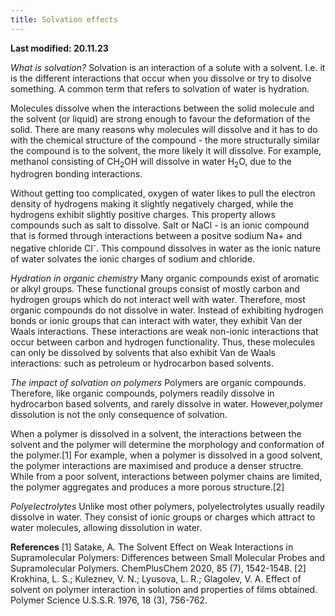 ```yaml
---
title: Solvation effects
---
```

**Last modified: 20.11.23**

*What is solvation?*
Solvation is an interaction of a solute with a solvent. I.e. it is the different interactions that occur when you dissolve or try to disolve something. A common term that refers to solvation of water is hydration. 

Molecules dissolve when the interactions between the solid molecule and the solvent (or liquid) are strong enough to favour the deformation of the solid. There are many reasons why molecules will dissolve and it has to do with the chemical structure of the compound - the more structurally similar the compound is to the solvent, the more likely it will dissolve. For example, methanol consisting of CH<sub>2</sub>OH will dissolve in water H<sub>2</sub>O, due to the hydrogren bonding interactions. 

Without getting too complicated, oxygen of water likes to pull the electron density of hydrogens making it slightly negatively charged, while the hydrogens exhibit slightly positive charges. This property allows compounds such as salt to dissolve. Salt or NaCl - is an ionic compound that is formed through interactions between a positve sodium Na+ and negative chloride Cl<sup>-</sup>. This compound dissolves in water as the ionic nature of water solvates the ionic charges of  sodium and chloride.

*Hydration in organic chemistry*
Many organic compounds exist of aromatic or alkyl groups. These functional groups consist of mostly carbon and hydrogen groups which do not interact well with water. Therefore, most organic compounds do not dissolve in water. Instead of exhibiting hydrogen bonds or ionic groups that can interact with water, they exhibit Van der Waals interactions. These interactions are weak non-ionic interactions that occur between carbon and hydrogen functionality. Thus, these molecules can only be dissolved by solvents that also exhibit Van de Waals interactions: such as petroleum or hydrocarbon based solvents. 

*The impact of solvation on polymers*
Polymers are organic compounds. Therefore, like organic compounds, polymers readily dissolve in hydrocarbon based solvents, and rarely dissolve in water. However,polymer dissolution is not the only consequence of solvation. 

When a polymer is dissolved in a solvent, the interactions between the solvent and the polymer will determine the morphology and conformation of the polymer.[1] For example, when a polymer is dissolved in a good solvent, the polymer interactions are maximised and produce a denser structre. While from a poor solvent, interactions between polymer chains are limited, the polymer aggregates and produces a more porous structure.[2]

*Polyelectrolytes*
Unlike most other polymers, polyelectrolytes usually readily dissolve in water. They consist of ionic groups or charges which attract to water molecules, allowing dissolution in water. 

**References**
[1] Satake, A. The Solvent Effect on Weak Interactions in Supramolecular Polymers: Differences between Small Molecular Probes and Supramolecular Polymers. ChemPlusChem 2020, 85 (7), 1542-1548.
[2] Krokhina, L. S.; Kuleznev, V. N.; Lyusova, L. R.; Glagolev, V. A. Effect of solvent on polymer interaction in solution and properties of films obtained. Polymer Science U.S.S.R. 1976, 18 (3), 756-762.